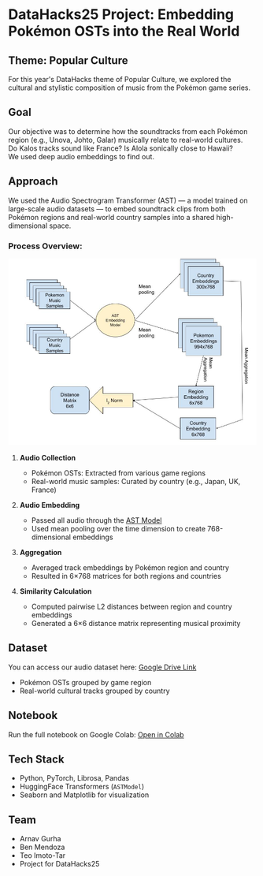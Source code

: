 # DataHacks25 Project: Embedding Pokémon OSTs into the Real World

## Theme: Popular Culture  
For this year's DataHacks theme of Popular Culture, we explored the cultural and stylistic composition of music from the Pokémon game series.

## Goal  
Our objective was to determine how the soundtracks from each Pokémon region (e.g., Unova, Johto, Galar) musically relate to real-world cultures.  
Do Kalos tracks sound like France? Is Alola sonically close to Hawaii?  
We used deep audio embeddings to find out.

## Approach  
We used the Audio Spectrogram Transformer (AST) — a model trained on large-scale audio datasets — to embed soundtrack clips from both Pokémon regions and real-world country samples into a shared high-dimensional space.

### Process Overview:
![Pipeline Diagram](data/Diagram.jpg)

1. **Audio Collection**  
   - Pokémon OSTs: Extracted from various game regions  
   - Real-world music samples: Curated by country (e.g., Japan, UK, France)

2. **Audio Embedding**  
   - Passed all audio through the [AST Model](https://huggingface.co/MIT/ast-finetuned-audioset-10-10-0.4593)  
   - Used mean pooling over the time dimension to create 768-dimensional embeddings

3. **Aggregation**  
   - Averaged track embeddings by Pokémon region and country  
   - Resulted in 6×768 matrices for both regions and countries

4. **Similarity Calculation**  
   - Computed pairwise L2 distances between region and country embeddings  
   - Generated a 6×6 distance matrix representing musical proximity

## Dataset  
You can access our audio dataset here: [Google Drive Link](https://drive.google.com/drive/folders/1pLK22UMmumJhxEQrM3GIX7nnM0j5KPew?usp=sharing)

- Pokémon OSTs grouped by game region  
- Real-world cultural tracks grouped by country

## Notebook  
Run the full notebook on Google Colab: [Open in Colab](https://colab.research.google.com/drive/1EgGUgF4dFQEHhzJy02_lGMBuWHIbU7QN?usp=sharing)

## Tech Stack
- Python, PyTorch, Librosa, Pandas  
- HuggingFace Transformers (`ASTModel`)  
- Seaborn and Matplotlib for visualization  

## Team
- Arnav Gurha  
- Ben Mendoza  
- Teo Imoto-Tar  
- Project for DataHacks25
